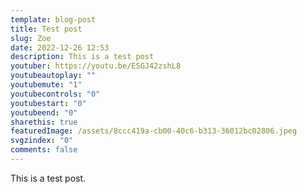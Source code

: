 ```yaml
---
template: blog-post
title: Test post
slug: Zoe
date: 2022-12-26 12:53
description: This is a test post
youtuber: https://youtu.be/ESGJ42zshL8
youtubeautoplay: ""
youtubemute: "1"
youtubecontrols: "0"
youtubestart: "0"
youtubeend: "0"
sharethis: true
featuredImage: /assets/8ccc419a-cb00-40c6-b313-36012bc02806.jpeg
svgzindex: "0"
comments: false
---
```

This is a test post.